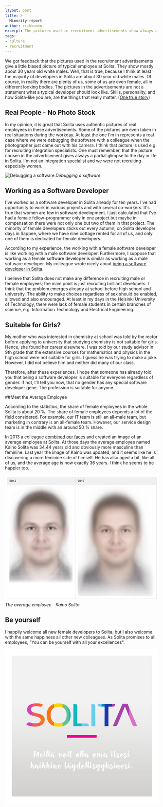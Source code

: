 ```yaml
---
layout: post
title: >
  Minority report
author: riikkanen
excerpt: The pictures used in recruitment advertisements show always a partial glimpse of everyday life in Solita. A little more in this minority report.
tags:
- culture
- recruitment
---
```


We got feedback that the pictures used in the recruitment advertisements give a little biased picture of typical employee at Solita. They show mostly about 30 years old white males. Well, that is true, because I think at least the majority of developers in Solita are about 30 year old white males. Of course, in reality there are plenty of us, some of us are even female, all in different looking bodies. The pictures in the advertisements are not a statement what a typical developer should look like. Skills, personality, and how Solita-like you are, are the things that really matter. ([One true story](http://dev.solita.fi/2017/04/07/solita-java-trainee.html))

## Real People - No Photo Stock

In my opinion, it is great that Solita uses authentic pictures of real employees in these advertisements. Some of the pictures are even taken in real situations during the workday. At least the one I'm in represents a real case where we were debugging the software with a colleague when the photographer just came out with his camera. I think that picture is used e.g. for recruiting integration specialists. One must remember, that the picture chosen in the advertisement gives always a partial glimpse to the day in life in Solita. I'm not an integration specialist and we were not recruiting especially women. 

![Debugging a software](/img/minority-report/debugging.jpg)
*Debugging a software*

## Working as a Software Developer

I've worked as a software developer in Solita already for ten years. I've had opportunity to work in various projects and with several co-workers. It's true that women are few in software development. I just calculated that I've had a female fellow-programmer only in one project but maybe in compensation there were not only one but two of them in that project. The minority of female developers sticks out every autumn, on Solita developer days in Sappee, where we have nine cottage rented for all of us, and only one of them is dedicated for female developers.

According to my experience, the working with a female software developer is like working with a male software developer. Furthermore, I suppose that working as a female software developer is similar as working as a male software developer. My colleague wrote nicely about [being a software developer in Solita](http://dev.solita.fi/2017/03/24/being-a-software-designer-at-solita.html).

I believe that Solita does not make any difference in recruiting male or female employees; the main point is just recruiting brilliant developers. I think that the problem emerges already at school before high school and university. The ability to make choices regardless of sex should be enabled, allowed and also encouraged. At least in my days in the Helsinki University of Technology, there were lack of female students in certain branches of science, e.g. Information Technology and Electrical Engineering.

## Suitable for Girls?

My mother who was interested in chemistry at school was told by the rector before applying to university that studying chemistry is not suitable for girls. Hence, she found her career elsewhere. I was told by our study advisor in 9th grade that the extensive courses for mathematics and physics in the high school were not suitable for girls. I guess he was trying to make a joke. However, I did not believe him and neither did many of our class.

Therefore, after these experiences, I hope that someone has already told you that being a software developer is suitable for everyone regardless of gender. If not, I'll tell you now, that no gender has any special software developer gene. The profession is suitable for anyone.

##Meet the Average Employee

According to the statistics, the share of female employees in the whole Solita is about 20 %. The share of female employees depends a lot of the field considered. For example, our IT team is still an all-male team, but marketing in contrary is an all-female team. However, our service design team is in the middle with an around 50 % share. 

In 2013 a colleague [combined our faces](http://dev.solita.fi/2013/03/13/the-average-joe.html) and created an image of an average employee at Solita. At those days the average employee named Kaino Solita was 34,44 years old and obviously more masculine than feminine. Last year the image of Kaino was updated, and it seems like he is discovering a more feminine side of himself. He has also aged a bit, like all of us, and the average age is now exactly 36 years. I think he seems to be happier too.

![The average employee - Kaino Solita](/img/minority-report/kaino.png)
*The average employee - Kaino Solita*

## Be yourself

I happily welcome all new female developers to Solita, but I also welcome with the same happiness all other new colleagues. As Solita promises to all employees, "You can be yourself with all your excellences".

![You can be yourself with all your excellences](/img/minority-report/promise.jpg)